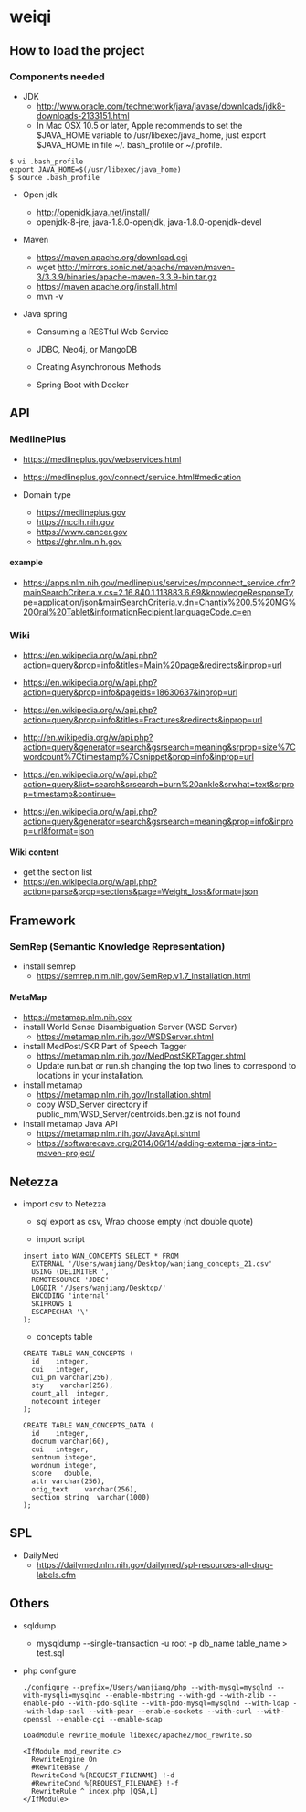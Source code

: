 # weiqi
## How to load the project

### Components needed

- JDK
  - http://www.oracle.com/technetwork/java/javase/downloads/jdk8-downloads-2133151.html
  - In Mac OSX 10.5 or later, Apple recommends to set the $JAVA_HOME variable to /usr/libexec/java_home, just export $JAVA_HOME in file ~/. bash_profile or ~/.profile.

```
$ vi .bash_profile
export JAVA_HOME=$(/usr/libexec/java_home)
$ source .bash_profile
```

  - Open jdk
    - http://openjdk.java.net/install/
    - openjdk-8-jre, java-1.8.0-openjdk, java-1.8.0-openjdk-devel

- Maven

  - https://maven.apache.org/download.cgi
  - wget http://mirrors.sonic.net/apache/maven/maven-3/3.3.9/binaries/apache-maven-3.3.9-bin.tar.gz
  - https://maven.apache.org/install.html
  - mvn -v

- Java spring

  - Consuming a RESTful Web Service

  - JDBC, Neo4j, or MangoDB

  - Creating Asynchronous Methods

  - Spring Boot with Docker

## API

### MedlinePlus

- https://medlineplus.gov/webservices.html
- https://medlineplus.gov/connect/service.html#medication

- Domain type
  - https://medlineplus.gov
  - https://nccih.nih.gov
  - https://www.cancer.gov
  - https://ghr.nlm.nih.gov

#### example

- https://apps.nlm.nih.gov/medlineplus/services/mpconnect_service.cfm?mainSearchCriteria.v.cs=2.16.840.1.113883.6.69&knowledgeResponseType=application/json&mainSearchCriteria.v.dn=Chantix%200.5%20MG%20Oral%20Tablet&informationRecipient.languageCode.c=en


### Wiki

- https://en.wikipedia.org/w/api.php?action=query&prop=info&titles=Main%20page&redirects&inprop=url
- https://en.wikipedia.org/w/api.php?action=query&prop=info&pageids=18630637&inprop=url
- https://en.wikipedia.org/w/api.php?action=query&prop=info&titles=Fractures&redirects&inprop=url
- http://en.wikipedia.org/w/api.php?action=query&generator=search&gsrsearch=meaning&srprop=size%7Cwordcount%7Ctimestamp%7Csnippet&prop=info&inprop=url

- https://en.wikipedia.org/w/api.php?action=query&list=search&srsearch=burn%20ankle&srwhat=text&srprop=timestamp&continue=

- https://en.wikipedia.org/w/api.php?action=query&generator=search&gsrsearch=meaning&prop=info&inprop=url&format=json

#### Wiki content

- get the section list
- https://en.wikipedia.org/w/api.php?action=parse&prop=sections&page=Weight_loss&format=json


## Framework

### SemRep (Semantic Knowledge Representation)

- install semrep
  - https://semrep.nlm.nih.gov/SemRep.v1.7_Installation.html

#### MetaMap

- https://metamap.nlm.nih.gov
- install World Sense Disambiguation Server (WSD Server)
  - https://metamap.nlm.nih.gov/WSDServer.shtml 
- install MedPost/SKR Part of Speech Tagger
  - https://metamap.nlm.nih.gov/MedPostSKRTagger.shtml
  - Update run.bat or run.sh changing the top two lines to correspond to locations in your installation.
- install metamap
  - https://metamap.nlm.nih.gov/Installation.shtml
  - copy WSD_Server directory if public_mm/WSD_Server/centroids.ben.gz is not found
- install metamap Java API
  - https://metamap.nlm.nih.gov/JavaApi.shtml
  - https://softwarecave.org/2014/06/14/adding-external-jars-into-maven-project/


## Netezza

- import csv to Netezza

  - sql export as csv, Wrap choose empty (not double quote)

  - import script

  ```
  insert into WAN_CONCEPTS SELECT * FROM
    EXTERNAL '/Users/wanjiang/Desktop/wanjiang_concepts_21.csv'
    USING (DELIMITER ','
    REMOTESOURCE 'JDBC'
    LOGDIR '/Users/wanjiang/Desktop/'
    ENCODING 'internal'
    SKIPROWS 1
    ESCAPECHAR '\'
  );
  ```
  - concepts table

  ```
  CREATE TABLE WAN_CONCEPTS (
    id    integer,
    cui   integer,
    cui_pn varchar(256),
    sty    varchar(256),
    count_all  integer,
    notecount integer
  );

  CREATE TABLE WAN_CONCEPTS_DATA (
    id    integer,
    docnum varchar(60),
    cui   integer,
    sentnum integer,
    wordnum integer,
    score   double,
    attr varchar(256),
    orig_text    varchar(256),
    section_string  varchar(1000)
  );
  ```

## SPL

- DailyMed
  - https://dailymed.nlm.nih.gov/dailymed/spl-resources-all-drug-labels.cfm

## Others

- sqldump
  - mysqldump --single-transaction -u root -p db_name table_name > test.sql

- php configure

  ```
  ./configure --prefix=/Users/wanjiang/php --with-mysql=mysqlnd --with-mysqli=mysqlnd --enable-mbstring --with-gd --with-zlib --enable-pdo --with-pdo-sqlite --with-pdo-mysql=mysqlnd --with-ldap --with-ldap-sasl --with-pear --enable-sockets --with-curl --with-openssl --enable-cgi --enable-soap
  ```

  ```
  LoadModule rewrite_module libexec/apache2/mod_rewrite.so
  ```

  ```
  <IfModule mod_rewrite.c>
    RewriteEngine On
    #RewriteBase /
    RewriteCond %{REQUEST_FILENAME} !-d
    #RewriteCond %{REQUEST_FILENAME} !-f
    RewriteRule ^ index.php [QSA,L]
  </IfModule>
  ```
  
